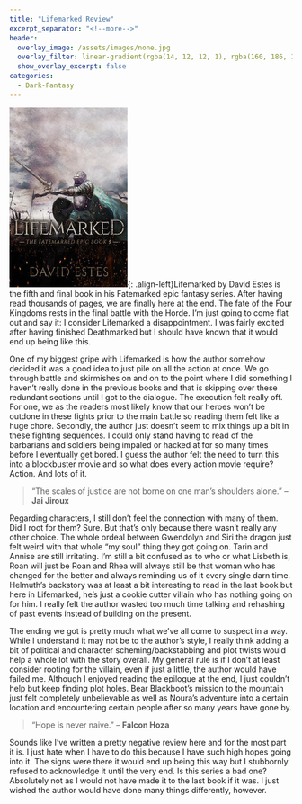 ```yaml
---
title: "Lifemarked Review"
excerpt_separator: "<!--more-->"
header:
  overlay_image: /assets/images/none.jpg
  overlay_filter: linear-gradient(rgba(14, 12, 12, 1), rgba(160, 186, 182, 1))
  show_overlay_excerpt: false
categories:
  - Dark-Fantasy
---
```

![lifemarked-cover](/assets/images/lifemarked.jpg){: .align-left}Lifemarked by David Estes is the fifth and final book in his Fatemarked epic fantasy series. After having read thousands of pages, we are finally here at the end. The fate of the Four Kingdoms rests in the final battle with the Horde. I’m just going to come flat out and say it: I consider Lifemarked a disappointment. I was fairly excited after having finished Deathmarked but I should have known that it would end up being like this.

One of my biggest gripe with Lifemarked is how the author somehow decided it was a good idea to just pile on all the action at once. We go through battle and skirmishes on and on to the point where I did something I haven’t really done in the previous books and that is skipping over these redundant sections until I got to the dialogue. The execution felt really off. For one, we as the readers most likely know that our heroes won’t be outdone in these fights prior to the main battle so reading them felt like a huge chore. Secondly, the author just doesn’t seem to mix things up a bit in these fighting sequences. I could only stand having to read of the barbarians and soldiers being impaled or hacked at for so many times before I eventually get bored. I guess the author felt the need to turn this into a blockbuster movie and so what does every action movie require? Action. And lots of it.

>“The scales of justice are not borne on one man’s shoulders alone.” – **Jai Jiroux**

Regarding characters, I still don’t feel the connection with many of them. Did I root for them? Sure. But that’s only because there wasn’t really any other choice. The whole ordeal between Gwendolyn and Siri the dragon just felt weird with that whole “my soul” thing they got going on. Tarin and Annise are still irritating. I’m still a bit confused as to who or what Lisbeth is, Roan will just be Roan and Rhea will always still be that woman who has changed for the better and always reminding us of it every single darn time. Helmuth’s backstory was at least a bit interesting to read in the last book but here in Lifemarked, he’s just a cookie cutter villain who has nothing going on for him. I really felt the author wasted too much time talking and rehashing of past events instead of building on the present.

The ending we got is pretty much what we’ve all come to suspect in a way. While I understand it may not be to the author’s style, I really think adding a bit of political and character scheming/backstabbing and plot twists would help a whole lot with the story overall. My general rule is if I don’t at least consider rooting for the villain, even if just a little, the author would have failed me. Although I enjoyed reading the epilogue at the end, I just couldn’t help but keep finding plot holes. Bear Blackboot’s mission to the mountain just felt completely unbelievable as well as Noura’s adventure into a certain location and encountering certain people after so many years have gone by.

>“Hope is never naive.” – **Falcon Hoza**

Sounds like I’ve written a pretty negative review here and for the most part it is. I just hate when I have to do this because I have such high hopes going into it. The signs were there it would end up being this way but I stubbornly refused to acknowledge it until the very end. Is this series a bad one? Absolutely not as I would not have made it to the last book if it was. I just wished the author would have done many things differently, however.
